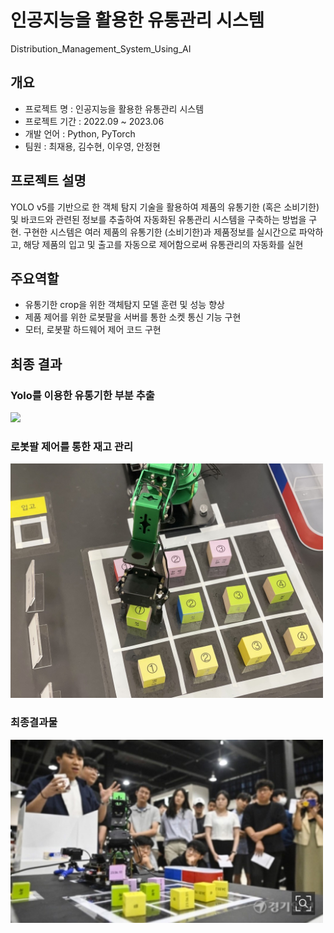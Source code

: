 # 인공지능을 활용한 유통관리 시스템

Distribution_Management_System_Using_AI

## 개요

- 프로젝트 명 : 인공지능을 활용한 유통관리 시스템
- 프로젝트 기간 : 2022.09 ~ 2023.06
- 개발 언어 : Python, PyTorch
- 팀원 : 최재용, 김수현, 이우영, 안정현

## 프로젝트 설명

YOLO v5를 기반으로 한 객체 탐지 기술을 활용하여 제품의 유통기한 (혹은 소비기한) 및 바코드와 관련된 정보를 추출하여 자동화된 유통관리 시스템을 구축하는 방법을 구현. 구현한 시스템은 여러 제품의 유통기한 (소비기한)과 제품정보를 실시간으로 파악하고, 해당 제품의 입고 및 출고를 자동으로 제어함으로써 유통관리의 자동화를 실현

## 주요역할

- 유통기한 crop을 위한 객체탐지 모델 훈련 및 성능 향상
- 제품 제어를 위한 로봇팔을 서버를 통한 소켓 통신 기능 구현
- 모터, 로봇팔 하드웨어 제어 코드 구현

## 최종 결과

### Yolo를 이용한 유통기한 부분 추출

<img src="./image/detectionImg.png" style="width:500px;"/>

### 로봇팔 제어를 통한 재고 관리

<img src="./image/robotImg.jpeg"  style="width:500px;"/>

### 최종결과물

<img src="./image/result.jpeg " style="width:500px;"/>
